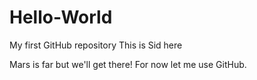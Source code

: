 # Hello-World
My first GitHub repository
This is Sid here


Mars is far but we'll get there! For now let me use GitHub. 
